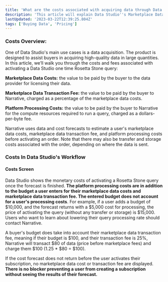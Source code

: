 ```yaml
---
title: 'What are the costs associated with acquiring data through Data Studio?'
description: 'This article will explain Data Studio''s Marketplace Data Costs, Marketplace Data Transaction Fee, and Platform Processing Costs.'
lastUpdated: '2023-03-22T12:39:25.804Z'
tags: ['Buying Data', 'Pricing']
---
```

### **Costs Overview:**

One of Data Studio's main use cases is a data acquisition. The product is designed to assist buyers in acquiring high-quality data in large quantities. In this article, we’ll walk you through the costs and fees associated with activating a Data Studio one time Rosetta Stone query:

**Marketplace Data Costs:** the value to be paid by the buyer to the data provider for licensing their data.

**Marketplace Data Transaction Fee:** the value to be paid by the buyer to Narrative, charged as a percentage of the marketplace data costs.

**Platform Processing Costs:** the value to be paid by the buyer to Narrative for the compute resources required to run a query, charged as a dollars-per-byte fee.

Narrative uses data and cost forecasts to estimate a user's marketplace data costs, marketplace data transaction fee, and platform processing costs before activating an order. Note that there may also be transfer and storage costs associated with the order, depending on where the data is sent.

### Costs In Data Studio's Workflow

#### Costs Screen

Data Studio shows the monetary costs of activating a Rosetta Stone query once the forecast is finished. **The platform processing costs are in addition to the budget a user enters for their marketplace data costs and marketplace data transaction fee. The entered budget does not account for a user's processing costs**. For example, if a user adds a budget of $10,000, and the forecast returns with a $5,000 cost for processing, the price of activating the query (without any transfer or storage) is $15,000. Users who want to learn about lowering their query processing rate should contact Narrative.

A buyer's budget does take into account their marketplace data transaction fee, meaning if their budget is $100, and their transaction fee is 25%, Narrative will transact $80 of data (price before marketplace fees) and charge them $100 (1.25 \* $80 = $100).

If the cost forecast does not return before the user activates their subscription, no marketplace data cost or transaction fee are displayed. **There is no blocker preventing a user from creating a subscription without seeing the results of their forecast.**
